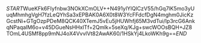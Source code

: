$START$WueKFk6FIyfnbw3NOkXCmOLV++N491ylYlQlCzV55/hGq7lK5mo3yUuqMhmhgVgH7fzLeQYhSa3xEPBAK0A6X0t8W3YcFFdcfDgN4mghm0JicKzGcstNi+GTgOzpPDeM8QCK40XTemJ5vEu5jHUWhfj65M3vdTui/Ip3rcG6AnkqNPaqaIM6o+v45DGueNsHHxlTf+2Qmlk+5seXq/KJg+swcWOOsBQH+JZ8TOmL4USMf8pp9mNJ4oX4VvvlVt82AwAK60/1HSkYj4LkoWKh9g==$END$